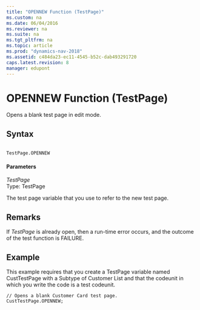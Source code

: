 ```yaml
---
title: "OPENNEW Function (TestPage)"
ms.custom: na
ms.date: 06/04/2016
ms.reviewer: na
ms.suite: na
ms.tgt_pltfrm: na
ms.topic: article
ms.prod: "dynamics-nav-2018"
ms.assetid: c484da23-ec11-4545-b52c-dab493291720
caps.latest.revision: 8
manager: edupont
---
```

# OPENNEW Function (TestPage)
Opens a blank test page in edit mode.  
  
## Syntax  
  
```  
  
TestPage.OPENNEW  
```  
  
#### Parameters  
 *TestPage*  
 Type: TestPage  
  
 The test page variable that you use to refer to the new test page.  
  
## Remarks  
 If *TestPage* is already open, then a run-time error occurs, and the outcome of the test function is FAILURE.  
  
## Example  
 This example requires that you create a TestPage variable named CustTestPage with a Subtype of Customer List and that the codeunit in which you write the code is a test codeunit.  
  
```  
// Opens a blank Customer Card test page.   
CustTestPage.OPENNEW;  
```
